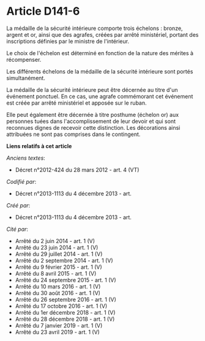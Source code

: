 # Article D141-6

La médaille de la sécurité intérieure comporte trois échelons : bronze, argent et or, ainsi que des agrafes, créées par
arrêté ministériel, portant des inscriptions définies par le ministre de l'intérieur.

Le choix de l'échelon est déterminé en fonction de la nature des mérites à récompenser.

Les différents échelons de la médaille de la sécurité intérieure sont portés simultanément.

La médaille de la sécurité intérieure peut être décernée au titre d'un événement ponctuel. En ce cas, une agrafe commémorant
cet événement est créée par arrêté ministériel et apposée sur le ruban.

Elle peut également être décernée à titre posthume (échelon or) aux personnes tuées dans l'accomplissement de leur devoir et
qui sont reconnues dignes de recevoir cette distinction. Les décorations ainsi attribuées ne sont pas comprises dans le
contingent.

**Liens relatifs à cet article**

_Anciens textes_:

  - Décret n°2012-424 du 28 mars 2012 - art. 4 (VT)

_Codifié par_:

  - Décret n°2013-1113 du 4 décembre 2013 - art.

_Créé par_:

  - Décret n°2013-1113 du 4 décembre 2013 - art.

_Cité par_:

  - Arrêté du 2 juin 2014 - art. 1 (V)
  - Arrêté du 23 juin 2014 - art. 1 (V)
  - Arrêté du 29 juillet 2014 - art. 1 (V)
  - Arrêté du 2 septembre 2014 - art. 1 (V)
  - Arrêté du 9 février 2015 - art. 1 (V)
  - Arrêté du 8 avril 2015 - art. 1 (V)
  - Arrêté du 24 septembre 2015 - art. 1 (V)
  - Arrêté du 10 mars 2016 - art. 1 (V)
  - Arrêté du 30 août 2016 - art. 1 (V)
  - Arrêté du 26 septembre 2016 - art. 1 (V)
  - Arrêté du 17 octobre 2016 - art. 1 (V)
  - Arrêté du 1er décembre 2018 - art. 1 (V)
  - Arrêté du 28 décembre 2018 - art. 1 (V)
  - Arrêté du 7 janvier 2019 - art. 1 (V)
  - Arrêté du 23 avril 2019 - art. 1 (V)
